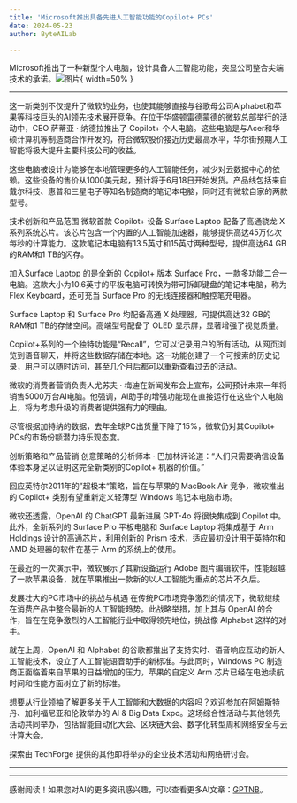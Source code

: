 ```yaml
---
title: 'Microsoft推出具备先进人工智能功能的Copilot+ PCs'
date: 2024-05-23
author: ByteAILab

---
```


Microsoft推出了一种新型个人电脑，设计具备人工智能功能，突显公司整合尖端技术的承诺。![图片](https://www.artificialintelligence-news.com/wp-content/uploads/sites/9/2024/05/Microsoft-unveils-new-Copilot-PCs-featuring-advanced-AI-capabilities-scaled.jpg){ width=50% }

---
这一新类别不仅提升了微软的业务，也使其能够直接与谷歌母公司Alphabet和苹果等科技巨头的AI领先技术展开竞争。在位于华盛顿雷德蒙德的微软总部举行的活动中，CEO 萨蒂亚 · 纳德拉推出了 Copilot+ 个人电脑。这些电脑是与Acer和华硕计算机等制造商合作开发的，符合微软股价接近历史最高水平，华尔街预期人工智能将极大提升主要科技公司的收益。

这些电脑被设计为能够在本地管理更多的人工智能任务，减少对云数据中心的依赖。这些设备的售价从1000美元起，预计将于6月18日开始发货。产品线包括来自戴尔科技、惠普和三星电子等知名制造商的笔记本电脑，同时还有微软自家的两款型号。

技术创新和产品范围
微软首款 Copilot+ 设备 Surface Laptop 配备了高通骁龙 X 系列系统芯片。该芯片包含一个内置的人工智能加速器，能够提供高达45万亿次每秒的计算能力。这款笔记本电脑有13.5英寸和15英寸两种型号，提供高达64 GB的RAM和1 TB的闪存。

加入Surface Laptop 的是全新的 Copilot+ 版本 Surface Pro，一款多功能二合一电脑。这款大小为10.6英寸的平板电脑可转换为带可拆卸键盘的笔记本电脑，称为 Flex Keyboard，还可充当 Surface Pro 的无线连接器和触控笔充电器。

Surface Laptop 和 Surface Pro 均配备高通 X 处理器，可提供高达32 GB的RAM和1 TB的存储空间。高端型号配备了 OLED 显示屏，显著增强了视觉质量。

Copilot+系列的一个独特功能是“Recall”，它可以记录用户的所有活动，从网页浏览到语音聊天，并将这些数据存储在本地。这一功能创建了一个可搜索的历史记录，用户可以随时访问，甚至几个月后都可以重新查看过去的活动。

微软的消费者营销负责人尤苏夫 · 梅迪在新闻发布会上宣布，公司预计未来一年将销售5000万台AI电脑。他强调，AI助手的增强功能现在直接运行在这些个人电脑上，将为考虑升级的消费者提供强有力的理由。

尽管根据加特纳的数据，去年全球PC出货量下降了15%，微软仍对其Copilot+ PCs的市场份额潜力持乐观态度。

创新策略和产品营销
创意策略的分析师本 · 巴加林评论道：“人们只需要确信设备体验本身足以证明这完全新类别的Copilot+ 机器的价值。”

回应英特尔2011年的”超极本“策略，旨在与苹果的 MacBook Air 竞争，微软推出的 Copilot+ 类别有望重新定义轻薄型 Windows 笔记本电脑市场。

微软还透露，OpenAI 的 ChatGPT 最新进展 GPT-4o 将很快集成到 Copilot 中。此外，全新系列的 Surface Pro 平板电脑和 Surface Laptop 将集成基于 Arm Holdings 设计的高通芯片，利用创新的 Prism 技术，适应最初设计用于英特尔和 AMD 处理器的软件在基于 Arm 的系统上的使用。

在最近的一次演示中，微软展示了其新设备运行 Adobe 图片编辑软件，性能超越了一款苹果设备，就在苹果推出一款新的以人工智能为重点的芯片不久后。

发展壮大的PC市场中的挑战与机遇
在传统PC市场竞争激烈的情况下，微软继续在消费产品中整合最新的人工智能趋势。此战略举措，加上其与 OpenAI 的合作，旨在在竞争激烈的人工智能行业中取得领先地位，挑战像 Alphabet 这样的对手。

就在上周，OpenAI 和 Alphabet 的谷歌都推出了支持实时、语音响应互动的新人工智能技术，设立了人工智能语音助手的新标准。与此同时，Windows PC 制造商正面临着来自苹果的日益增加的压力，苹果的自定义 Arm 芯片已经在电池续航时间和性能方面树立了新的标准。

想要从行业领袖了解更多关于人工智能和大数据的内容吗？欢迎参加在阿姆斯特丹、加利福尼亚和伦敦举办的 AI & Big Data Expo。这场综合性活动与其他领先活动共同举办，包括智能自动化大会、区块链大会、数字化转型周和网络安全与云计算大会。

探索由 TechForge 提供的其他即将举办的企业技术活动和网络研讨会。

---
---
感谢阅读！如果您对AI的更多资讯感兴趣，可以查看更多AI文章：[GPTNB](https://gptnb.com)。